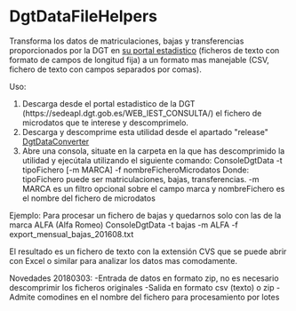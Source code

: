 # DgtDataFileHelpers
Transforma los datos de matriculaciones, bajas y transferencias  proporcionados por la DGT en <a href="https://sedeapl.dgt.gob.es/WEB_IEST_CONSULTA/">su portal estadistico</a> (ficheros de texto con formato de campos de longitud fija) a un formato mas manejable (CSV, fichero de texto con campos separados por comas).

Uso:
<ol>
<li>
Descarga desde el portal estadistico de la DGT (https://sedeapl.dgt.gob.es/WEB_IEST_CONSULTA/) el fichero de microdatos que te interese y descomprimelo.
</li>
<li>
Descarga y descomprime esta utilidad desde el apartado "release"  <a href="https://github.com/jcaubin/DgtDataFileHelpers/releases/download/1.0/ConsoleDegtDataConverter.zip"> DgtDataConverter </a>
</li>
<li>
Abre una consola, situate en la carpeta en la que has descomprimido la utilidad y ejecútala utilizando el siguiente comando:
ConsoleDgtData -t tipoFichero [-m MARCA]  -f nombreFicheroMicrodatos
Donde: tipoFichero puede ser matriculaciones, bajas, transferencias. -m MARCA es un filtro opcional sobre el campo marca y nombreFichero es el nombre del fichero de microdatos
</li>
</ol>
Ejemplo:
Para procesar un fichero de bajas y quedarnos solo con las de la marca ALFA (Alfa Romeo)
ConsoleDgtData -t bajas -m ALFA  -f export_mensual_bajas_201608.txt 

El resultado es un fichero de texto con la extensión CVS que se puede abrir con Excel o similar para analizar los datos mas comodamente.

Novedades 20180303:
-Entrada de datos en formato zip, no es necesario descomprimir los ficheros originales
-Salida en formato csv (texto) o zip
-Admite comodines en el nombre del fichero para procesamiento por lotes

